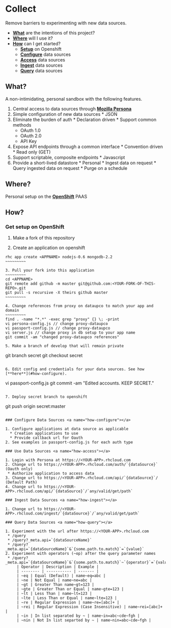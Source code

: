 # Collect

Remove barriers to experimenting with new data sources.

 * [**What**](#what) are the intentions of this project?
 * [**Where**](#where) will I use it?
 * [**How**](#how) can I get started?
   * [**Setup**](#how-openshift) on Openshift
   * [**Configure**](#how-configure) data sources
   * [**Access**](#how-access) data sources
   * [**Ingest**](#how-ingest) data sources
   * [**Query**](#how-query) data sources

## What? <a name="what"></a>

A non-intimidating, personal sandbox with the following features.

  1. Central access to data sources through [**Mozilla Persona**](http://www.mozilla.org/en-US/persona/)
  2. Simple configuration of new data sources
    * JSON
  3. Eliminate the burden of auth
    * Declaration driven
    * Support common methods
      * OAuth 1.0
      * OAuth 2.0
      * API Key 
  4. Expose API endpoints through a common interface
    * Convention driven
    * Read only (GET)
  5. Support scriptable, composite endpoints
    * Javascript
  6. Provide a short-lived datastore 
    * Personal 
    * Ingest data on request
    * Query ingested data on request
    * Purge on a schedule

## Where? <a name="where"></a>

Personal setup on the [**OpenShift**](https://www.openshift.com) PAAS 

## How? <a name="how"></a>

### Get setup on OpenShift <a name="how-openshift"></a>

  1. Make a fork of this repository

  2. Create an application on openshift
  ~~~~~~~~~~
  rhc app create <APPNAME> nodejs-0.6 mongodb-2.2
  ~~~~~~~~~

  3. Pull your fork into this application
  ~~~~~~~~~
  cd <APPNAME>
  git remote add github -m master git@github.com:<YOUR-FORK-OF-THIS-REPO>.git
  git pull -s recursive -X theirs github master
  ~~~~~~~~~

  4. Change references from proxy on dataupco to match your app and domain
  ~~~~~~~~~
  find . -name "*.*" -exec grep "proxy" {} \; -print
  vi persona-config.js // change proxy-dataupco
  vi passport-config.js // change proxy-dataupco
  vi server.js // change proxy in db setup to your app name
  git commit -am "changed proxy-dataupco references"

  5. Make a branch of develop that will remain private
  ~~~~~~~~~~
  git branch secret
  git checkout secret
  ~~~~~~~~~~

  6. Edit config and credentials for your data sources. See how [**here**](#how-configure).
  ~~~~~~~~~~~
  vi passport-config.js
  git commit -am "Edited accounts. KEEP SECRET."
  ~~~~~~~~~~~

  7. Deploy secret branch to openshift
  ~~~~~~~~~~~~~
  git push origin secret:master
  ~~~~~~~~~~~~~

### Configure Data Sources <a name="how-configure"></a>

  1. Configure applications at data source as applicable
    * Creation applications to use
    * Provide callback url for Oauth 
  2. See examples in passport-config.js for each auth type

### Use Data Sources <a name="how-access"></a>

 1. Login with Persona at https://<YOUR-APP>.rhcloud.com
 2. Change url to https://<YOUR-APP>.rhcloud.com/auth/`{dataSource}` (Oauth only)
   * Authorize application to access data
 3. Change url to https://<YOUR-APP>.rhcloud.com/api/`{dataSource}`/ (Default Path)
 4. Change url to https://<YOUR-APP>.rhcloud.com/api/`{dataSource}`/`any/valid/get/path`

### Ingest Data Sources <a name="how-ingest"></a>

 1. Change url to https://<YOUR-APP>.rhcloud.com/ingest/`{dataSource}`/`any/valid/get/path`

### Query Data Sources <a name="how-query"></a>

 1. Experiment with the url after https://<YOUR-APP>.rhcloud.com
   * /query
   * /query?_meta.api=`{dataSourceName}`
   * /query?_meta.api=`{dataSourceName}`&`{some.path.to.match}`=`{value}`
 2. Experiment with operators (~op) after the query parameter names
   * /query?_meta.api=`{dataSourceName}`&`{some.path.to.match}`~`{operator}`=`{value}`
       | Operator | Description | Example |
       | -------- | ----------- | ------- |
       | ~eq | Equal (Default) | name~eq=abc |
       | ~ne | Not Equal | name~ne=abc |
       | ~gt | Greater Than name~gt=123 |
       | ~gte | Greater Than or Equal | name~gte=123 |
       | ~lt | Less Than | name~lt=123 |
       | ~lte | Less Than or Equal | name~lte=123 |
       | ~re | Regular Expression | name~re=[abc]+ |
       | ~rei | Regular Expression (Case Insensitive) | name~rei=[abc]+ |
       | ~in | In list separated by ~ | name~in=abc~cde~fgh |
       | ~nin | Not In list separted by ~ | name~nin=abc~cde~fgh |

